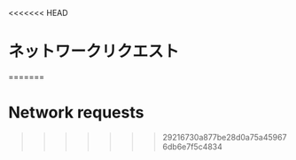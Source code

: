 
<<<<<<< HEAD
# ネットワークリクエスト
=======
# Network requests
>>>>>>> 29216730a877be28d0a75a459676db6e7f5c4834
